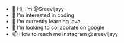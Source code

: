 - 👋 Hi, I’m @Sreevijayy
- 👀 I’m interested in coding 
- 🌱 I’m currently learning java
- 💞️ I’m looking to collaborate on google
- 📫 How to reach me Instagram @sreevijayy

<!---
Sreevijayy/Sreevijayy is a ✨ special ✨ repository because its `README.md` (this file) appears on your GitHub profile.
You can click the Preview link to take a look at your changes.
--->

